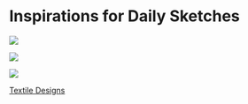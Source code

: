 # Inspirations for Daily Sketches

![](https://mitpress.mit.edu/sites/default/files/styles/book_teaser_small/http/mitp-content-server.mit.edu%3A18180/books/covers/cover/%3Fcollid%3Dbooks_covers_0%26isbn%3D9780262045643%26type%3D.jpg?itok=v1MipxM1)

![](https://mitpress.mit.edu/sites/default/files/styles/journal_cover_image/public/2019-11/network-neuroscience-cover.png?itok=RzTZUAZy)

![](https://images.ctfassets.net/gn9l9yo495x8/2yF8HPwCar06uyxJBf2oog/88d253df973c5bd145c57b57d17a08a9/190425_132912_880.jpg?w=980&h=980&q=50)

[Textile Designs](https://www.ivyandpearlboutique.com/fashion-and-news/fashion-school/fabric-and-textile-pattern-encyclopedia-complete-pattern-dictionary-illustrating-the-various-types-of-patterns-used-in-fabric-textile-and-clothing-design/)